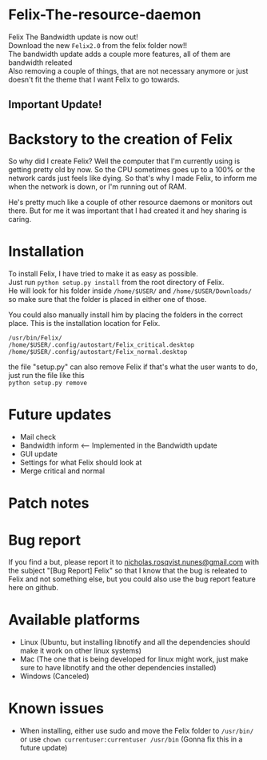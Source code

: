 # Felix-The-resource-daemon

Felix The Bandwidth update is now out!<br />
Download the new `Felix2.0` from the felix folder now!!<br />
The bandwidth update adds a couple more features, all of them are bandwidth releated<br />
Also removing a couple of things, that are not necessary anymore or just doesn't fit the theme that I want Felix to go towards.</br>

## Important Update!


# Backstory to the creation of Felix

So why did I create Felix?
Well the computer that I'm currently using is getting pretty old by now. So the CPU sometimes goes up to a 100% or 
the network cards just feels like dying. 
So that's why I made Felix, to inform me when the network is down, or I'm running out of RAM.

He's pretty much like a couple of other resource daemons or monitors out there. But for me it was important that I had created it and hey sharing is caring.

# Installation

To install Felix, I have tried to make it as easy as possible. <br />Just run `python setup.py install` from the root directory of Felix.<br />
He will look for his folder inside `/home/$USER/` and `/home/$USER/Downloads/` so make sure that the folder is placed in either one of those.

You could also manually install him by placing the folders in the correct place.
This is the installation location for Felix.

`/usr/bin/Felix/`<br />
`/home/$USER/.config/autostart/Felix_critical.desktop`<br />
`/home/$USER/.config/autostart/Felix_normal.desktop`

the file "setup.py" can also remove Felix if that's what the user wants to do, just run the file like this <br />`python setup.py remove`

# Future updates
* Mail check
* Bandwidth inform <-- Implemented in the Bandwidth update
* GUI update
* Settings for what Felix should look at
* Merge critical and normal

# Patch notes

# Bug report

If you find a but, please report it to nicholas.rosqvist.nunes@gmail.com with the subject "[Bug Report] Felix" so that I know that the bug is releated to Felix and not something else, but you could also use the bug report feature here on github.

# Available platforms
* Linux (Ubuntu, but installing libnotify and all the dependencies should make it work on other linux systems)
* Mac (The one that is being developed for linux might work, just make sure to have libnotify and the other dependencies installed)
* Windows (Canceled)

# Known issues
* When installing, either use sudo and move the Felix folder to `/usr/bin/` or use `chown currentuser:currentuser /usr/bin` (Gonna fix this in a future update) <br />
